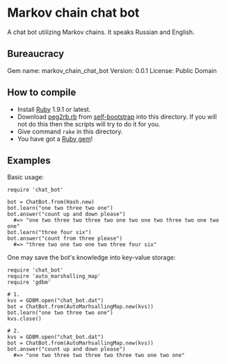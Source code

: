 <!-- summary -->
# Markov chain chat bot
<!-- end -->

<!-- description -->
A chat bot utilizing Markov chains. It speaks Russian and English.
<!-- end -->

<!-- exclude from gem -->

## Bureaucracy

<!-- bureaucracy -->
Gem name: markov_chain_chat_bot
Version: 0.0.1
License: Public Domain
<!-- end of bureaucracy -->

## How to compile

- Install [Ruby](http://ruby-lang.org) 1.9.1 or latest.
- Download [peg2rb.rb](https://github.com/LavirtheWhiolet/self-bootstrap/blob/master/peg2rb.rb) from [self-bootstrap](https://github.com/LavirtheWhiolet/self-bootstrap) into this directory. If you will not do this then the scripts will try to do it for you.
- Give command `rake` in this directory.
- You have got a [Ruby gem](http://rubygems.org/)!

<!-- end of exclusion-->

## Examples

Basic usage:

    require 'chat_bot'
    
    bot = ChatBot.from(Hash.new)
    bot.learn("one two three two one")
    bot.answer("count up and down please")
      #=> "one two three two three two one two one two three two one two one"
    bot.learn("three four six")
    bot.answer("count from three please")
      #=> "three two one two one two three four six"

One may save the bot's knowledge into key-value storage:

    require 'chat_bot'
    require 'auto_marshalling_map'
    require 'gdbm'
    
    # 1.
    kvs = GDBM.open("chat_bot.dat")
    bot = ChatBot.from(AutoMarhsallingMap.new(kvs))
    bot.learn("one two three two one")
    kvs.close()
    
    # 2.
    kvs = GDBM.open("chat_bot.dat")
    bot = ChatBot.from(AutoMarhsallingMap.new(kvs))
    bot.answer("count up and down please")
      #=> "one two three two three two three two one two one"
